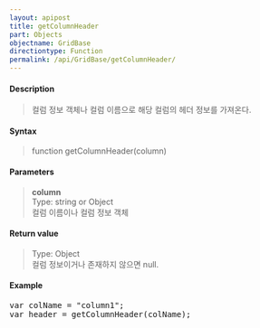 ```yaml
---
layout: apipost
title: getColumnHeader
part: Objects
objectname: GridBase
directiontype: Function
permalink: /api/GridBase/getColumnHeader/
---
```



#### Description

> 컬럼 정보 객체나 컬럼 이름으로 해당 컬럼의 헤더 정보를 가져온다.  

#### Syntax

> function getColumnHeader(column)  

#### Parameters

> **column**  
> Type: string or Object  
> 컬럼 이름이나 컬럼 정보 객체  

#### Return value

> Type: Object  
> 컬럼 정보이거나 존재하지 않으면 null.  

#### Example

<pre class="prettyprint">
var colName = "column1";
var header = getColumnHeader(colName);
</pre>




